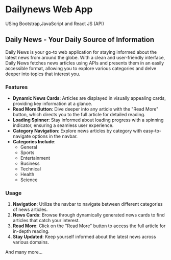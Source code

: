 # Dailynews Web App
USing Bootstrap,JavaScript and React JS (API)

## Daily News - Your Daily Source of Information

Daily News is your go-to web application for staying informed about the latest news from around the globe. With a clean and user-friendly interface, Daily News fetches news articles using APIs and presents them in an easily accessible format, allowing you to explore various categories and delve deeper into topics that interest you.

### Features

- **Dynamic News Cards**: Articles are displayed in visually appealing cards, providing key information at a glance.
- **Read More Button**: Dive deeper into any article with the "Read More" button, which directs you to the full article for detailed reading.
- **Loading Spinner**: Stay informed about loading progress with a spinning indicator, ensuring a seamless user experience.
- **Category Navigation**: Explore news articles by category with easy-to-navigate options in the navbar.
- **Categories Include**:
  - General
  - Sports
  - Entertainment
  - Business
  - Technical
  - Health
  - Science

### Usage

1. **Navigation**: Utilize the navbar to navigate between different categories of news articles.
2. **News Cards**: Browse through dynamically generated news cards to find articles that catch your interest.
3. **Read More**: Click on the "Read More" button to access the full article for in-depth reading.
4. **Stay Updated**: Keep yourself informed about the latest news across various domains.

And many more...

